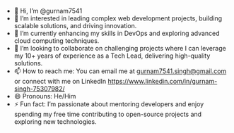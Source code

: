 - 👋 Hi, I’m @gurnam7541
- 👀 I’m interested in leading complex web development projects, building scalable solutions, and driving innovation.
- 🌱 I’m currently enhancing my skills in DevOps and exploring advanced cloud computing techniques.
- 💞️ I’m looking to collaborate on challenging projects where I can leverage my 10+ years of experience as a Tech Lead, delivering high-quality solutions.
- 📫 How to reach me: You can email me at gurnam7541.singh@gmail.com or connect with me on LinkedIn https://www.linkedin.com/in/gurnam-singh-75307982/
- 😄 Pronouns: He/Him
- ⚡ Fun fact: I’m passionate about mentoring developers and enjoy spending my free time contributing to open-source projects and exploring new technologies.


<!---
gurnam7541/gurnam7541 is a ✨ special ✨ repository because its `README.md` (this file) appears on your GitHub profile.
You can click the Preview link to take a look at your changes.
--->
